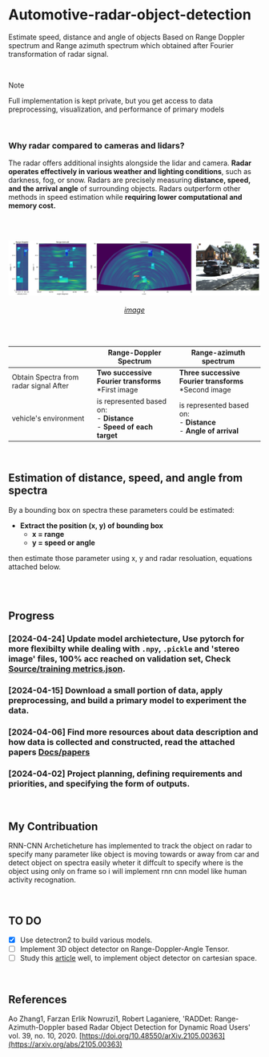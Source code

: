# Automotive-radar-object-detection
Estimate speed, distance and angle of objects Based on Range Doppler spectrum and Range azimuth spectrum which obtained after Fourier transformation of radar signal.

</br>

> [!NOTE]  
> Full implementation is kept private, but you get access to data preprocessing, visualization, and performance of primary models

 
</br>

### Why radar compared to cameras and lidars?
The radar offers additional insights alongside the lidar and camera. 
**Radar operates effectively in various weather and lighting conditions**, such as darkness, fog, or snow.
Radars are precisely measuring **distance, speed, and the arrival angle** of surrounding objects. 
Radars outperform other methods in speed estimation while **requiring lower computational and memory cost.**


</br>

## 

<img align="center" alt="example" src="Docs/images/httpsgithub.comZhangAoCanadaRADDetblobmainimagestestset_samples.png.png">

<h6 align="center"> 
 
 [image](https://github.com/ZhangAoCanada/RADDet/blob/main/images/testset_samples.png) 

</h6>

</br>

|     	                  |Range-Doppler Spectrum      |Range-azimuth spectrum       |
|---------------------------------------|-------------------------------------------------|---------------------------------------------------------|
|Obtain Spectra from radar signal After |**Two successive Fourier transforms** </br> *First image|**Three successive Fourier transforms** </br>  *Second image|
|vehicle's environment                  | is represented based on:</br> -	**Distance**  </br> -	**Speed of each target** | is represented based on:</br> - **Distance**  </br> - **Angle of arrival**  |



</br>

## Estimation of distance, speed, and angle from spectra
By a bounding box on spectra these parameters could be estimated:
- **Extract the position (x, y) of bounding box**
  -	**x = range**
  -	**y = speed or angle**

then estimate those parameter using x, y and radar resoluation, equations attached below.


</br>
</br>

## Progress
### [2024-04-24] Update model archietecture, Use pytorch for more flexibilty while dealing with `.npy`, `.pickle` and 'stereo image' files, 100% acc reached on validation set, Check [Source/training metrics.json](https://github.com/AhmedAchraf2001/Automotive-radar-object-detection/blob/main/Source/training%20metrics.json).
### [2024-04-15] Download a small portion of data, apply preprocessing, and build a primary model to experiment the data.
### [2024-04-06] Find more resources about data description and how data is collected and constructed, read the attached papers [Docs/papers](https://github.com/AhmedAchraf2001/Automotive-radar-object-detection/tree/main/Docs/papers)
### [2024-04-02] Project planning, defining requirements and priorities, and specifying the form of outputs.



</br>


## My Contribuation
RNN-CNN Archeticheture has implemented to track the object on radar to specify many parameter like object is moving towards or away from car and detect object on spectra easily wheter it diffcult to specify where is the object using only on frame so i will implement rnn cnn model like human activity recognation.

</br>


## TO DO
- [x] Use detectron2 to build various models.
- [ ] Implement 3D object detector on Range-Doppler-Angle Tensor.
- [ ] Study this [article](https://www.plextek.com/a-programmers-introduction-to-processing-imaging-radar-data/) well, to implement object detector on cartesian space.

</br>

## References
Ao Zhang1, Farzan Erlik Nowruzi1, Robert Laganiere, 'RADDet: Range-Azimuth-Doppler based Radar Object Detection for Dynamic Road Users' vol. 39, no. 10, 2020. 
[https://doi.org/10.48550/arXiv.2105.00363](https://arxiv.org/abs/2105.00363)

